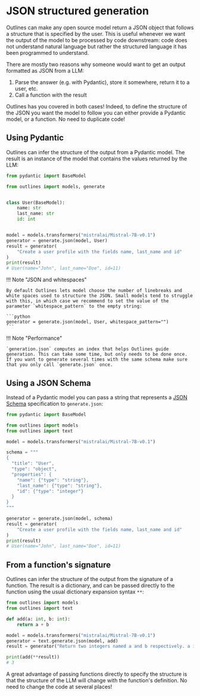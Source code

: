 # JSON structured generation

Outlines can make any open source model return a JSON object that follows a structure that is specified by the user. This is useful whenever we want the output of the model to be processed by code downstream: code does not understand natural language but rather the structured language it has been programmed to understand.

There are mostly two reasons why someone would want to get an output formatted as JSON from a LLM:

1. Parse the answer (e.g. with Pydantic), store it somewhere, return it to a user, etc.
2. Call a function with the result

Outlines has you covered in both cases! Indeed, to define the structure of the JSON you want the model to follow you can either provide a Pydantic model, or a function. No need to duplicate code!

## Using Pydantic

Outlines can infer the structure of the output from a Pydantic model. The result is an instance of the model that contains the values returned by the LLM:

```python
from pydantic import BaseModel

from outlines import models, generate


class User(BaseModel):
    name: str
    last_name: str
    id: int


model = models.transformers("mistralai/Mistral-7B-v0.1")
generator = generate.json(model, User)
result = generator(
    "Create a user profile with the fields name, last_name and id"
)
print(result)
# User(name="John", last_name="Doe", id=11)
```

!!! Note "JSON and whitespaces"

    By default Outlines lets model choose the number of linebreaks and white spaces used to structure the JSON. Small models tend to struggle with this, in which case we recommend to set the value of the parameter `whitespace_pattern` to the empty string:

    ```python
    generator = generate.json(model, User, whitespace_pattern="")
    ```

!!! Note "Performance"

    `generation.json` computes an index that helps Outlines guide generation. This can take some time, but only needs to be done once. If you want to generate several times with the same schema make sure that you only call `generate.json` once.


## Using a JSON Schema

Instead of a Pydantic model you can pass a string that represents a [JSON Schema](https://json-schema.org/) specification to `generate.json`:

```python
from pydantic import BaseModel

from outlines import models
from outlines import text

model = models.transformers("mistralai/Mistral-7B-v0.1")

schema = """
{
  "title": "User",
  "type": "object",
  "properties": {
    "name": {"type": "string"},
    "last_name": {"type": "string"},
    "id": {"type": "integer"}
  }
}
"""

generator = generate.json(model, schema)
result = generator(
    "Create a user profile with the fields name, last_name and id"
)
print(result)
# User(name="John", last_name="Doe", id=11)
```

## From a function's signature

Outlines can infer the structure of the output from the signature of a function. The result is a dictionary, and can be passed directly to the function using the usual dictionary expansion syntax `**`:

```python
from outlines import models
from outlines import text

def add(a: int, b: int):
    return a + b

model = models.transformers("mistralai/Mistral-7B-v0.1")
generator = text.generate.json(model, add)
result = generator("Return two integers named a and b respectively. a is odd and b even.")

print(add(**result))
# 3
```

A great advantage of passing functions directly to specify the structure is that the structure of the LLM will change with the function's definition. No need to change the code at several places!
